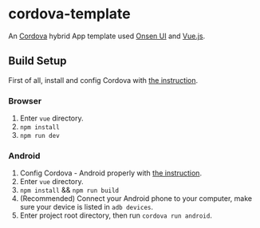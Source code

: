 # cordova-template
An [Cordova](http://cordova.apache.org) hybrid App template used [Onsen UI](https://onsen.io) and [Vue.js](https://vuejs.org).

## Build Setup
First of all, install and config Cordova with [the instruction](http://cordova.apache.org/#getstarted).

### Browser
1. Enter `vue` directory.
2. `npm install`
3. `npm run dev`

### Android
1. Config Cordova - Android properly with [the instruction](http://cordova.apache.org/docs/en/latest/guide/platforms/android/index.html).
2. Enter `vue` directory. 
3. `npm install` && `npm run build`
4. (Recommended) Connect your Android phone to your computer, make sure your device is listed in `adb devices`.
5. Enter project root directory, then run `cordova run android`.